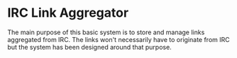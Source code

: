 IRC Link Aggregator
===================
The main purpose of this basic system is to store and manage links aggregated from IRC. The links won't necessarily have to originate from IRC but the system has been designed around that purpose.